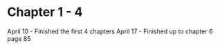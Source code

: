 # Chapter 1 - 4

April 10 -  Finished the first 4 chapters
April 17 - Finished up to chapter 6
page 85